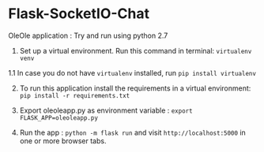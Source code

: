 Flask-SocketIO-Chat
===================

OleOle application : Try and run using python 2.7

1. Set up a virtual environment. Run this command in terminal:
`virtualenv venv`

1.1 In case you do not have `virtualenv` installed, run `pip install virtualenv`

2. To run this application install the requirements in a virtual environment:
`pip install -r requirements.txt`

3. Export oleoleapp.py as environment variable : `export FLASK_APP=oleoleapp.py`

4. Run the app : `python -m flask run` and visit `http://localhost:5000` in one or more browser tabs.
